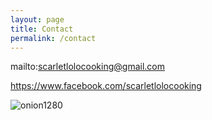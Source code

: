```yaml
---
layout: page
title: Contact
permalink: /contact
---
```

mailto:scarletlolocooking@gmail.com


https://www.facebook.com/scarletlolocooking

<img src="https://i.ibb.co/HhsXgqL/onion1280.jpg" alt="onion1280" border="0">